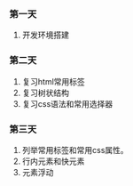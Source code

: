 ### 第一天
1. 开发环境搭建

### 第二天
1. 复习html常用标签
2. 复习树状结构
3. 复习css语法和常用选择器

### 第三天
1. 列举常用标签和常用css属性。
2. 行内元素和快元素
3. 元素浮动
